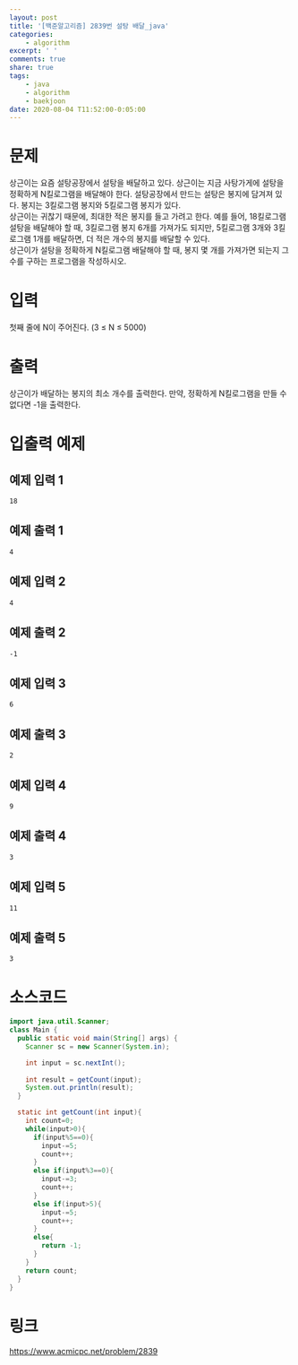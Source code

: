 ```yaml
---
layout: post
title: '[백준알고리즘] 2839번 설탕 배달_java'
categories:
    - algorithm
excerpt: ' '
comments: true
share: true
tags:
    - java
    - algorithm
    - baekjoon
date: 2020-08-04 T11:52:00-0:05:00
---
```


# 문제
상근이는 요즘 설탕공장에서 설탕을 배달하고 있다. 상근이는 지금 사탕가게에 설탕을 정확하게 N킬로그램을 배달해야 한다. 설탕공장에서 만드는 설탕은 봉지에 담겨져 있다. 봉지는 3킬로그램 봉지와 5킬로그램 봉지가 있다.<br/>
상근이는 귀찮기 때문에, 최대한 적은 봉지를 들고 가려고 한다. 예를 들어, 18킬로그램 설탕을 배달해야 할 때, 3킬로그램 봉지 6개를 가져가도 되지만, 5킬로그램 3개와 3킬로그램 1개를 배달하면, 더 적은 개수의 봉지를 배달할 수 있다.<br/>
상근이가 설탕을 정확하게 N킬로그램 배달해야 할 때, 봉지 몇 개를 가져가면 되는지 그 수를 구하는 프로그램을 작성하시오.<br/>

# 입력
첫째 줄에 N이 주어진다. (3 ≤ N ≤ 5000)

# 출력
상근이가 배달하는 봉지의 최소 개수를 출력한다. 만약, 정확하게 N킬로그램을 만들 수 없다면 -1을 출력한다.

# 입출력 예제
## 예제 입력 1 
```
18 
```
## 예제 출력 1 
```
4 
```
## 예제 입력 2 
```
4 
```
## 예제 출력 2 
```
-1 
```
## 예제 입력 3 
```
6 
```
## 예제 출력 3 
```
2 
```
## 예제 입력 4 
```
9 
```
## 예제 출력 4 
```
3 
```
## 예제 입력 5 
```
11 
```
## 예제 출력 5 
```
3
```

# 소스코드
```java
import java.util.Scanner;
class Main {
  public static void main(String[] args) {
    Scanner sc = new Scanner(System.in);

    int input = sc.nextInt();
    
    int result = getCount(input);
    System.out.println(result);
  }

  static int getCount(int input){
    int count=0;
    while(input>0){
      if(input%5==0){
        input-=5;
        count++;
      }
      else if(input%3==0){
        input-=3;
        count++;
      }
      else if(input>5){
        input-=5;
        count++;
      }
      else{
        return -1;
      }
    }
    return count;
  }
}
```

# 링크
https://www.acmicpc.net/problem/2839